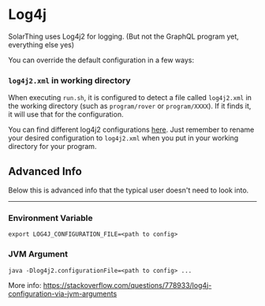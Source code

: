 # Log4j
SolarThing uses Log4j2 for logging. (But not the GraphQL program yet, everything else yes)

You can override the default configuration in a few ways:

### `log4j2.xml` in working directory
When executing `run.sh`, it is configured to detect a file called `log4j2.xml` in the working
directory (such as `program/rover` or `program/XXXX`). If it finds it, it will use that for the configuration.

You can find different log4j2 configurations [here](../../config_templates/log). Just remember to
rename your desired configuration to `log4j2.xml` when you put in your working directory for your program.

## Advanced Info
Below this is advanced info that the typical user doesn't need to look into.

---
### Environment Variable
```shell script
export LOG4J_CONFIGURATION_FILE=<path to config>
```
### JVM Argument
```
java -Dlog4j2.configurationFile=<path to config> ...
```

More info: https://stackoverflow.com/questions/778933/log4j-configuration-via-jvm-arguments
